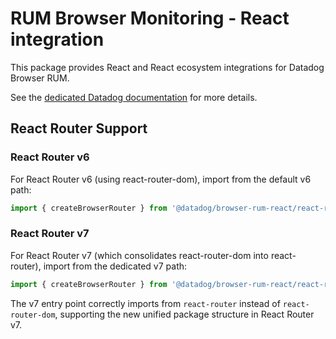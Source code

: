 # RUM Browser Monitoring - React integration

This package provides React and React ecosystem integrations for Datadog Browser RUM.

See the [dedicated Datadog documentation][1] for more details.

## React Router Support

### React Router v6

For React Router v6 (using react-router-dom), import from the default v6 path:

```javascript
import { createBrowserRouter } from '@datadog/browser-rum-react/react-router-v6'
```

### React Router v7

For React Router v7 (which consolidates react-router-dom into react-router), import from the dedicated v7 path:

```javascript
import { createBrowserRouter } from '@datadog/browser-rum-react/react-router-v7'
```

The v7 entry point correctly imports from `react-router` instead of `react-router-dom`, supporting the new unified package structure in React Router v7.

[1]: https://docs.datadoghq.com/integrations/rum_react
